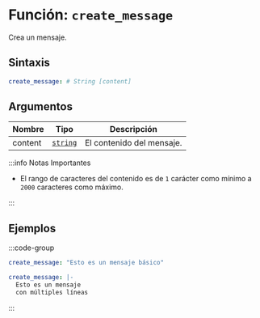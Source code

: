 # Función: `create_message`

Crea un mensaje.

## Sintaxis

```yml
create_message: # String [content]
```

## Argumentos

| Nombre  | Tipo               | Descripción               |
| ------- | ------------------ | ------------------------- |
| content | [`string`][String] | El contenido del mensaje. |

:::info Notas Importantes

- El rango de caracteres del contenido es de `1` carácter como mínimo a `2000` caracteres como máximo.

:::

## Ejemplos

:::code-group

```yml [Mensaje Básico]
create_message: "Esto es un mensaje básico"
```

```yml [Saltos de Línea]
create_message: |-
  Esto es un mensaje
  con múltiples líneas
```

:::

[String]: /es/learning/data-types#cadenas-de-texto-string
